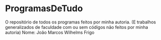 # ProgramasDeTudo
O repositório de todos os programas feitos por minha autoria.
(E trabalhos generalizados de faculdade com ou sem códigos não feitos por minha autoria)
Nome: João Marcos Wilhelms Frigo
